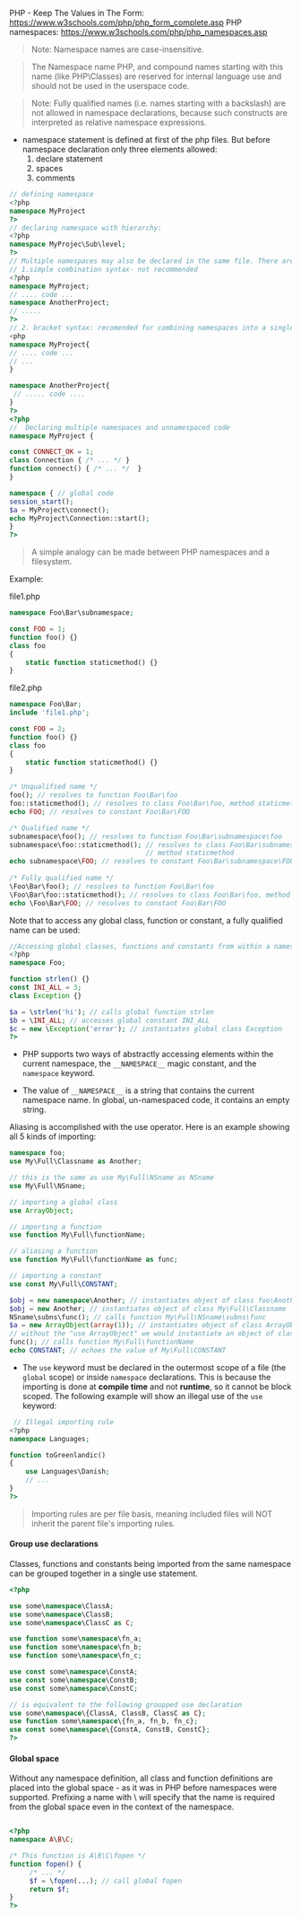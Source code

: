 PHP - Keep The Values in The Form: https://www.w3schools.com/php/php_form_complete.asp
PHP namespaces: https://www.w3schools.com/php/php_namespaces.asp


> Note: Namespace names are case-insensitive. 

> The Namespace name PHP, and compound names starting with this name (like PHP\Classes) are reserved for internal language use and should not be used in the userspace code. 

> Note: Fully qualified names (i.e. names starting with a backslash) are not allowed in namespace declarations, because such constructs are interpreted as relative namespace expressions. 

- namespace statement  is defined at first of the php files. But before namespace declaration only three elements allowed:
  1. declare statement
  2. spaces
  3. comments


```php
// defining namespace
<?php
namespace MyProject
?>
// declaring namespace with hierarchy:
<?php
namespace MyProjec\Sub\level;
?>
// Multiple namespaces may also be declared in the same file. There are two allowed syntaxes
// 1.simple combination syntax- not recommended
<?php
namespace MyProject;
// .... code ...
namespace AnotherProject;
// .....
?>
// 2. bracket syntax: recomended for combining namespaces into a single file.
<php
namespace MyProject{
// .... code ...
// ...
}

namespace AnotherProject{
 // ..... code ....
}
?>
<?php
//  Declaring multiple namespaces and unnamespaced code
namespace MyProject {

const CONNECT_OK = 1;
class Connection { /* ... */ }
function connect() { /* ... */  }
}

namespace { // global code
session_start();
$a = MyProject\connect();
echo MyProject\Connection::start();
}
?>

```
> A simple analogy can be made between PHP namespaces and a filesystem.

Example:

file1.php
```php
namespace Foo\Bar\subnamespace;

const FOO = 1;
function foo() {}
class foo
{
    static function staticmethod() {}
}
```
file2.php

```php
namespace Foo\Bar;
include 'file1.php';

const FOO = 2;
function foo() {}
class foo
{
    static function staticmethod() {}
}

/* Unqualified name */
foo(); // resolves to function Foo\Bar\foo
foo::staticmethod(); // resolves to class Foo\Bar\foo, method staticmethod
echo FOO; // resolves to constant Foo\Bar\FOO

/* Qualified name */
subnamespace\foo(); // resolves to function Foo\Bar\subnamespace\foo
subnamespace\foo::staticmethod(); // resolves to class Foo\Bar\subnamespace\foo,
                                  // method staticmethod
echo subnamespace\FOO; // resolves to constant Foo\Bar\subnamespace\FOO
                                  
/* Fully qualified name */
\Foo\Bar\foo(); // resolves to function Foo\Bar\foo
\Foo\Bar\foo::staticmethod(); // resolves to class Foo\Bar\foo, method staticmethod
echo \Foo\Bar\FOO; // resolves to constant Foo\Bar\FOO
```
Note that to access any global class, function or constant, a fully qualified name can be used:
```php
//Accessing global classes, functions and constants from within a namespace
<?php
namespace Foo;

function strlen() {}
const INI_ALL = 3;
class Exception {}

$a = \strlen('hi'); // calls global function strlen
$b = \INI_ALL; // accesses global constant INI_ALL
$c = new \Exception('error'); // instantiates global class Exception
?>

```

- PHP supports two ways of abstractly accessing elements within the current namespace, the `__NAMESPACE__` magic constant, and the `namespace` keyword. 

- The value of `__NAMESPACE__` is a string that contains the current namespace name. In global, un-namespaced code, it contains an empty string. 

Aliasing is accomplished with the use operator. Here is an example showing all 5 kinds of importing: 
```php
namespace foo;
use My\Full\Classname as Another;

// this is the same as use My\Full\NSname as NSname
use My\Full\NSname;

// importing a global class
use ArrayObject;

// importing a function
use function My\Full\functionName;

// aliasing a function
use function My\Full\functionName as func;

// importing a constant
use const My\Full\CONSTANT;

$obj = new namespace\Another; // instantiates object of class foo\Another
$obj = new Another; // instantiates object of class My\Full\Classname
NSname\subns\func(); // calls function My\Full\NSname\subns\func
$a = new ArrayObject(array(1)); // instantiates object of class ArrayObject
// without the "use ArrayObject" we would instantiate an object of class foo\ArrayObject
func(); // calls function My\Full\functionName
echo CONSTANT; // echoes the value of My\Full\CONSTANT
```

- The `use` keyword must be declared in the outermost scope of a file (the `global` scope) or inside `namespace` declarations. This is because the importing is done at **compile time** and not **runtime**, so it cannot be block scoped. The following example will show an illegal use of the `use` keyword: 

```php
 // Illegal importing rule
<?php
namespace Languages;

function toGreenlandic()
{
    use Languages\Danish;
    // ...
}
?>
```
> Importing rules are per file basis, meaning included files will NOT inherit the parent file's importing rules. 

#### Group use declarations
Classes, functions and constants being imported from the same namespace can be grouped together in a single use statement.
```php
<?php

use some\namespace\ClassA;
use some\namespace\ClassB;
use some\namespace\ClassC as C;

use function some\namespace\fn_a;
use function some\namespace\fn_b;
use function some\namespace\fn_c;

use const some\namespace\ConstA;
use const some\namespace\ConstB;
use const some\namespace\ConstC;

// is equivalent to the following groupped use declaration
use some\namespace\{ClassA, ClassB, ClassC as C};
use function some\namespace\{fn_a, fn_b, fn_c};
use const some\namespace\{ConstA, ConstB, ConstC};
?>
```
#### Global space

Without any namespace definition, all class and function definitions are placed into the global space - as it was in PHP before namespaces were supported. Prefixing a name with \ will specify that the name is required from the global space even in the context of the namespace. 
```php

<?php
namespace A\B\C;

/* This function is A\B\C\fopen */
function fopen() { 
     /* ... */
     $f = \fopen(...); // call global fopen
     return $f;
} 
?>

```


